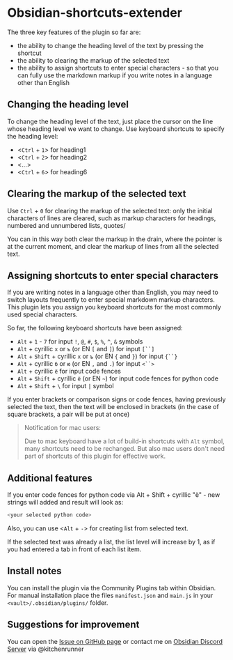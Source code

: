 # Obsidian-shortcuts-extender

The three key features of the plugin so far are:
- the ability to change the heading level of the text by pressing the shortcut
- the ability to clearing the markup of the selected text
- the ability to assign shortcuts to enter special characters - so that you can fully use the markdown markup if you write notes in a language other than English

## Сhanging the heading level

To change the heading level of the text, just place the cursor on the line whose heading level we want to change.
Use keyboard shortcuts to specify the heading level:
- <`Ctrl` + `1`> for heading1
- <`Ctrl` + `2`> for heading2
- <...>
- <`Ctrl` + `6`> for heading6

## Clearing the markup of the selected text

Use `Ctrl` + `0` for clearing the markup of the selected text: only the initial characters of lines are cleared, such as markup characters for headings, numbered and unnumbered lists, quotes/

You can in this way both clear the markup in the drain, where the pointer is at the current moment, and clear the markup of lines from all the selected text.

## Assigning shortcuts to enter special characters

If you are writing notes in a language other than English, you may need to switch layouts frequently to enter special markdown markup characters. This plugin lets you assign you keyboard shortcuts for the most commonly used special characters.

So far, the following keyboard shortcuts have been assigned:
- `Alt` + `1` - `7` for input `!`, `@`, `#`, `$`, `%`, `^`, `&` symbols
- `Alt` + cyrillic `х` or `ъ` (or EN `[` and `]`) for input `[``]`
- `Alt` + `Shift` + cyrillic `х` or `ъ` (or EN `{` and `}`) for input `{``}`
- `Alt` + cyrillic `б` or `ю` (or EN `,` and `.`) for input `<``>`
- `Alt` + cyrillic `ё` for input code fences
- `Alt` + `Shift` + cyrillic `ё` (or EN `~`) for input code fences for python code
- `Alt` + `Shift` + `\` for input `|` symbol

If you enter brackets or comparison signs or code fences, having previously selected the text, then the text will be enclosed in brackets (in the case of square brackets, a pair will be put at once)

> Notification for mac users:
>
> Due to mac keyboard have a lot of build-in shortcuts with `Alt` symbol, many shortcuts need to be rechanged. But also mac users don't need part of shortcuts of this plugin for effective work.

## Additional features

If you enter code fences for python code via Alt + Shift + cyrillic "ё" - new strings will added and result will look as:

```py
<your selected python code>
```

Also, you can use <`Alt` + `-`> for creating list from selected text.

If the selected text was already a list, the list level will increase by 1, as if you had entered a tab in front of each list item.


## Install notes

You can install the plugin via the Community Plugins tab within Obsidian.
For manual installation place the files `manifest.json` and `main.js` in your `<vault>/.obsidian/plugins/` folder.

## Suggestions for improvement

You can open the [Issue on GitHub page](https://github.com/ryjjin/Obsidian-shortcuts-extender/issues) or contact me on [Obsidian Discord Server](https://discord.com/?utm_source=Discord%20Widget&utm_medium=Logo) via @kitchenrunner
